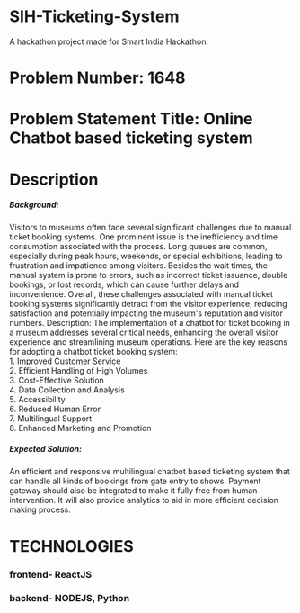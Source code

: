 # SIH-Ticketing-System
A hackathon project made for Smart India Hackathon.  

# Problem Number: 1648
# Problem Statement Title: Online Chatbot based ticketing system

# Description

<h5>Background:</h5> 
Visitors to museums often face several significant challenges due to manual ticket booking systems. One prominent issue is the inefficiency and time consumption associated with the process. Long queues are common, especially during peak hours, weekends, or special exhibitions, leading to frustration and impatience among visitors. Besides the wait times, the manual system is prone to errors, such as incorrect ticket issuance, double bookings, or lost records, which can cause further delays and inconvenience. Overall, these challenges associated with manual ticket booking systems significantly detract from the visitor experience, reducing satisfaction and potentially impacting the museum's reputation and visitor numbers. Description: The implementation of a chatbot for ticket booking in a museum addresses several critical needs, enhancing the overall visitor experience and streamlining museum operations. Here are the key reasons for adopting a chatbot ticket booking system: <br>
1. Improved Customer Service <br>
2. Efficient Handling of High Volumes <br>
3. Cost-Effective Solution <br>
4. Data Collection and Analysis <br>
5. Accessibility <br>
6. Reduced Human Error <br>
7. Multilingual Support <br>
8. Enhanced Marketing and Promotion <br>

<h5>Expected Solution:</h5> 
An efficient and responsive multilingual chatbot based ticketing system that can handle all kinds of bookings from gate entry to shows. Payment gateway should also be integrated to make it fully free from human intervention. It will also provide analytics to aid in more efficient decision making process.

# TECHNOLOGIES
### frontend- ReactJS
### backend- NODEJS, Python
